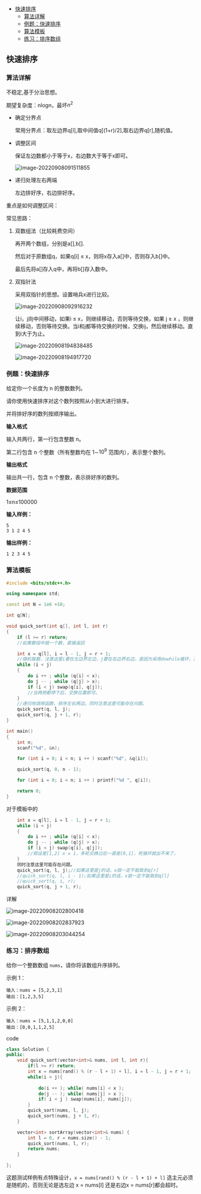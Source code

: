 - [快速排序](#快速排序)
  - [算法详解](#算法详解)
  - [例题：快速排序](#例题快速排序)
  - [算法模板](#算法模板)
  - [练习：排序数组](#练习排序数组)


## 快速排序

### 算法详解

不稳定,基于分治思想。

期望复杂度：nlogn，最坏$n^2$

+ 确定分界点

  常用分界点：取左边界q[l],取中间值q[(1+r)/2],取右边界q[r],随机值。

+ 调整区间

  保证左边数都小于等于x，右边数大于等于x即可。

  ![image-20220908091511855](https://raw.githubusercontent.com/timerring/picgo/master/picbed/image-20220908091511855.png)

+ 递归处理左右两端

  左边排好序，右边排好序。

重点是如何调整区间：

常见思路：

1. 双数组法（比较耗费空间）

   再开两个数组，分别是a[],b[].

   然后对于原数组q，如果q[i] ≤ x，则将x存入a[]中，否则存入b[]中。

   最后先将a[]存入q中，再将b[]存入数中。

2. 双指针法

   采用双指针的思想。设置哨兵x进行比较。

   ![image-20220908092916232](https://raw.githubusercontent.com/timerring/picgo/master/picbed/image-20220908092916232.png)
   
   让i，j向中间移动，如果i ≤  x，则继续移动，否则等待交换，如果 j ≥ x ，则继续移动，否则等待交换。当i和j都等待交换的时候，交换ij，然后继续移动。直到i大于为止。
   
   ![image-20220908194838485](https://raw.githubusercontent.com/timerring/picgo/master/picbed/image-20220908194838485.png)
   
   ![image-20220908194917720](https://raw.githubusercontent.com/timerring/picgo/master/picbed/image-20220908194917720.png)

### 例题：快速排序

给定你一个长度为 n 的整数数列。

请你使用快速排序对这个数列按照从小到大进行排序。

并将排好序的数列按顺序输出。

**输入格式**

输入共两行，第一行包含整数 n。

第二行包含 n 个整数（所有整数均在 1∼$10^9$ 范围内），表示整个数列。

**输出格式**

输出共一行，包含 n 个整数，表示排好序的数列。

**数据范围**

1≤n≤100000

**输入样例：**

```
5
3 1 2 4 5
```

**输出样例：**

```
1 2 3 4 5
```

### 算法模板

```cpp
#include <bits/stdc++.h>

using namespace std;

const int N = 1e6 +10;

int q[N];

void quick_sort(int q[], int l, int r)
{
    if (l >= r) return;
    //如果数组中就一个数，直接返回

    int x = q[l], i = l - 1, j = r + 1;
    //随机取数，注意这里i要在左边界左边，j要在右边界右边，是因为采用dowhile循环，开场会先执行一次。
    while (i < j)
    {
        do i ++ ; while (q[i] < x);
        do j -- ; while (q[j] > x);
        if (i < j) swap(q[i], q[j]);
        //当两侧都停下后，交换位置即可。
    }
	//递归地调用函数，排序左右两边。同时注意这里可能存在问题。
    quick_sort(q, l, j);
    quick_sort(q, j + 1, r);
}

int main()
{
    int n;
    scanf("%d", &n);

    for (int i = 0; i < n; i ++ ) scanf("%d", &q[i]);

    quick_sort(q, 0, n - 1);

    for (int i = 0; i < n; i ++ ) printf("%d ", q[i]);

    return 0;
}
```

对于模板中的

```cpp
    int x = q[l], i = l - 1, j = r + 1;
    while (i < j)
    {
        do i ++ ; while (q[i] < x);
        do j -- ; while (q[j] > x);
        if (i < j) swap(q[i], q[j]);
        //假设是[1,2] x = 1，多轮交换过后一直是[0,1]，死循环就出不来了。
    }
	同时注意这里可能存在问题。
    quick_sort(q, l, j);//如果这里是j的话，x就一定不能取到q[r]
	//quick_sort(q, l, i - 1);如果这里是i的话，x就一定不能取到q[l]
	//quick_sort(q, i, r);
    quick_sort(q, j + 1, r);
```

详解

![image-20220908202800418](https://raw.githubusercontent.com/timerring/picgo/master/picbed/image-20220908202800418.png)

![image-20220908202837923](https://raw.githubusercontent.com/timerring/picgo/master/picbed/image-20220908202837923.png)

![image-20220908203044254](https://raw.githubusercontent.com/timerring/picgo/master/picbed/image-20220908203044254.png)



### 练习：排序数组

给你一个整数数组 `nums`，请你将该数组升序排列。

示例 1：

```
输入：nums = [5,2,3,1]
输出：[1,2,3,5]
```

示例 2：

```
输入：nums = [5,1,1,2,0,0]
输出：[0,0,1,1,2,5]
```

code

```cpp
class Solution {
public:
    void quick_sort(vector<int>& nums, int l, int r){
        if(l >= r) return;
        int x = nums[rand() % (r - l + 1) + l], i = l - 1, j = r + 1;
        while(i < j){
            
            do(i ++ ); while( nums[i] < x );
            do(j -- ); while( nums[j] > x );
            if( i < j ) swap(nums[i], nums[j]);
        }
        quick_sort(nums, l, j);
        quick_sort(nums, j + 1, r);
    }

    vector<int> sortArray(vector<int>& nums) {
        int l = 0, r = nums.size() - 1;
        quick_sort(nums, l, r);
        return nums;
    }

};
```

这题测试样例有点特殊设计，`x = nums[rand() % (r - l + 1) + l]` 选主元必须是随机的，否则无论是选左边 x = nums[l] 还是右边x = nums[r]都会超时。
